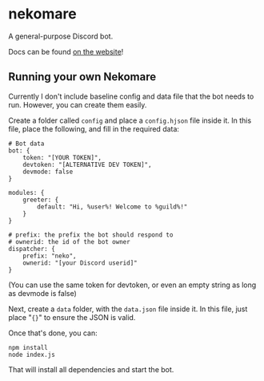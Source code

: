 # nekomare
A general-purpose Discord bot.

Docs can be found [on the website](http://neko.offbeatwit.ch)!

## Running your own Nekomare

Currently I don't include baseline config and data file that the bot needs to run. However, you can create them easily.

Create a folder called `config` and place a `config.hjson` file inside it.
In this file, place the following, and fill in the required data:
```hjson
# Bot data
bot: {
	token: "[YOUR TOKEN]",
	devtoken: "[ALTERNATIVE DEV TOKEN]",
	devmode: false
}

modules: {
	greeter: {
		default: "Hi, %user%! Welcome to %guild%!"
	}
}

# prefix: the prefix the bot should respond to
# ownerid: the id of the bot owner
dispatcher: {
	prefix: "neko",
	ownerid: "[your Discord userid]"
}
```
(You can use the same token for devtoken, or even an empty string as long as devmode is false)

Next, create a `data` folder, with the `data.json` file inside it. In this file, just place "`{}`" to ensure the JSON is valid.

Once that's done, you can:

```
npm install
node index.js
```

That will install all dependencies and start the bot.
